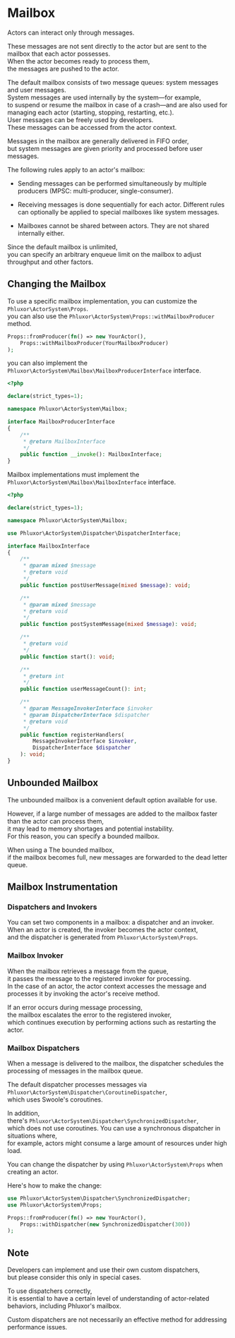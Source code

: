 # Mailbox

Actors can interact only through messages.

These messages are not sent directly to the actor but are sent to the mailbox that each actor possesses.  
When the actor becomes ready to process them,  
the messages are pushed to the actor.

The default mailbox consists of two message queues: system messages and user messages.  
System messages are used internally by the system—for example,  
to suspend or resume the mailbox in case of a crash—and are also used for managing each actor (starting, stopping, restarting, etc.).  
User messages can be freely used by developers.  
These messages can be accessed from the actor context.

Messages in the mailbox are generally delivered in FIFO order,  
but system messages are given priority and processed before user messages.

The following rules apply to an actor's mailbox:

- Sending messages can be performed simultaneously by multiple producers (MPSC: multi-producer, single-consumer).

- Receiving messages is done sequentially for each actor. Different rules can optionally be applied to special mailboxes like system messages.

- Mailboxes cannot be shared between actors. They are not shared internally either.

Since the default mailbox is unlimited,  
you can specify an arbitrary enqueue limit on the mailbox to adjust throughput and other factors.

## Changing the Mailbox

To use a specific mailbox implementation, you can customize the `Phluxor\ActorSystem\Props`.  
you can also use the `Phluxor\ActorSystem\Props::withMailboxProducer` method.

```php
Props::fromProducer(fn() => new YourActor(),
    Props::withMailboxProducer(YourMailboxProducer)
);
```

you can also implement the `Phluxor\ActorSystem\Mailbox\MailboxProducerInterface` interface.

```php
<?php

declare(strict_types=1);

namespace Phluxor\ActorSystem\Mailbox;

interface MailboxProducerInterface
{
    /**
     * @return MailboxInterface
     */
    public function __invoke(): MailboxInterface;
}
```

Mailbox implementations must implement the `Phluxor\ActorSystem\Mailbox\MailboxInterface` interface.

```php
<?php

declare(strict_types=1);

namespace Phluxor\ActorSystem\Mailbox;

use Phluxor\ActorSystem\Dispatcher\DispatcherInterface;

interface MailboxInterface
{
    /**
     * @param mixed $message
     * @return void
     */
    public function postUserMessage(mixed $message): void;

    /**
     * @param mixed $message
     * @return void
     */
    public function postSystemMessage(mixed $message): void;

    /**
     * @return void
     */
    public function start(): void;

    /**
     * @return int
     */
    public function userMessageCount(): int;

    /**
     * @param MessageInvokerInterface $invoker
     * @param DispatcherInterface $dispatcher
     * @return void
     */
    public function registerHandlers(
        MessageInvokerInterface $invoker,
        DispatcherInterface $dispatcher
    ): void;
}
```

## Unbounded Mailbox

The unbounded mailbox is a convenient default option available for use.  

However, if a large number of messages are added to the mailbox faster than the actor can process them,  
it may lead to memory shortages and potential instability.  
For this reason, you can specify a bounded mailbox.  

When using a The bounded mailbox,  
if the mailbox becomes full, new messages are forwarded to the dead letter queue.

## Mailbox Instrumentation

### Dispatchers and Invokers

You can set two components in a mailbox: a dispatcher and an invoker.  
When an actor is created, the invoker becomes the actor context,  
and the dispatcher is generated from `Phluxor\ActorSystem\Props`.

### Mailbox Invoker

When the mailbox retrieves a message from the queue,  
it passes the message to the registered invoker for processing.  
In the case of an actor, the actor context accesses the message and processes it by invoking the actor's receive method.

If an error occurs during message processing,  
the mailbox escalates the error to the registered invoker,  
which continues execution by performing actions such as restarting the actor.

### Mailbox Dispatchers

When a message is delivered to the mailbox, the dispatcher schedules the processing of messages in the mailbox queue.

The default dispatcher processes messages via `Phluxor\ActorSystem\Dispatcher\CoroutineDispatcher`,  
which uses Swoole's coroutines.

In addition,  
there's `Phluxor\ActorSystem\Dispatcher\SynchronizedDispatcher`,  
which does not use coroutines. You can use a synchronous dispatcher in situations where,  
for example, actors might consume a large amount of resources under high load.

You can change the dispatcher by using `Phluxor\ActorSystem\Props` when creating an actor.

Here's how to make the change:

```php
use Phluxor\ActorSystem\Dispatcher\SynchronizedDispatcher;
use Phluxor\ActorSystem\Props;

Props::fromProducer(fn() => new YourActor(),
    Props::withDispatcher(new SynchronizedDispatcher(300))
);
```

## Note

Developers can implement and use their own custom dispatchers,  
but please consider this only in special cases.

To use dispatchers correctly,  
it is essential to have a certain level of understanding of actor-related behaviors, including Phluxor's mailbox.

Custom dispatchers are not necessarily an effective method for addressing performance issues.
